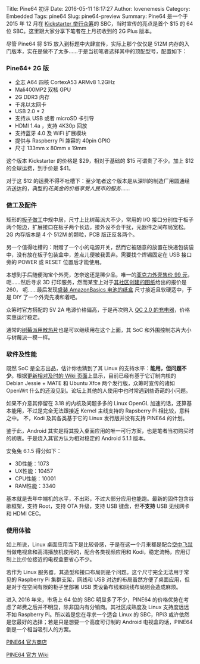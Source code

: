 Title: Pine64 初评
Date: 2016-05-11 18:17:27
Author: lovenemesis
Category: Embedded
Tags: pine64
Slug: pine64-preview
Summary: Pine64 是一个于 2015 年 12 月在 [Kickstarter 举行众筹](https://www.kickstarter.com/projects/pine64/pine-a64-first-15-64-bit-single-board-super-comput)的 SBC，当时宣传的亮点是首个 $15 的 64位 SBC。这里跟大家分享下笔者在上月初收到的 2G Plus 版本。

<!-- PELICAN_END_SUMMARY --> 

尽管 Pine64 将 $15 放入到标题中大肆宣传，实际上那个仅仅是 512M 内存的入门版本，实在是做不了太多……于是当初笔者选择其中的顶配型号，配置如下：

### Pine64+ 2G 版

* 全志 A64 四核 CortexA53 ARMv8 1.2GHz
* Mali400MP2 双核 GPU
* 2G DDR3 内存
* 千兆以太网卡
* USB 2.0 * 2
* 支持从 USB 或者 microSD 卡引导
* HDMI 1.4a ，支持 4K30p 回放
* 支持蓝牙 4.0 及 WiFi 扩展模块
* 提供与 Raspberry Pi 兼容的 40pin GPIO
* 尺寸 133mm x 80mm x 19mm

这个版本 Kickstarter 的价格是 $29，相对于基础的 $15 可谓贵了不少。加上 $12 的全球运费，到手价是 $41。

对于这 $12 的运费不得不吐槽下：至少笔者这个版本是从深圳的制造厂用圆通经济送达的，典型的*花美金的价格享受人民币的服务*……

### 做工及配件

矩形的[板子做工](http://files.pine64.org/doc/Pine%20A64%20Schematic/A64-DB-Rev%20B-TOP%20Preliminary.pdf)中规中居，尺寸上比树莓派大不少，常用的 I/O 接口分别位于板子两个短边，扩展接口在板子两个长边，接外设不会干扰，元器件之间布局宽松。2G 内存版本是 4 个 512M 的颗粒，PCB 版正反各两个。

另一个值得吐槽的：附赠了一个小的电源开关，然而它被随意的放置在快递包装袋中，没有放在板子包装盒中，差点儿便被我丢弃。需要找个焊锡固定在 USB 接口旁的 POWER 或 RESET 位置后才能使用。

本想到手后随便淘宝个外壳，怎奈这还是稀少品，唯一的[亚克力外壳售价 99 元](https://item.taobao.com/item.htm?id=530367699491&ns=1&abbucket=15#detail)，呃……然后寻求 3D 打印服务，然而某宝上对于[其社区创建的图纸](https://www.pine64.com/downloads)给出的报价是 260， 呃……最后发现[盛装 AmazonBasics 电池的纸盒](https://www.amazon.cn/dp/B0030T1NEU/) 尺寸接近且软硬适中，于是 DIY 了一个外壳先凑和着吧。

众筹时官方搭配的 5V 2A 电源价格偏高，于是再次购入 [QC 2.0 的充电器](https://detail.tmall.com/item.htm?id=524392365245)，价格实惠运行稳定。

通常的[树莓派用散热片](https://item.taobao.com/item.htm?id=529564632386)也是可以继续用在这个上面，其 SoC 和外围控制芯片大小与树莓派一模一样。

### 软件及性能

既然 SoC 是全志出品，估计你也猜到了其 Linux 的支持水平：**能用，但问题不少**。根据[更新相对及时的 Wiki 页面](http://wiki.pine64.org/index.php/Main_Page#Software.2FImage_Download)上显示，目前已经有基于它订制内核的 Debian Jessie + MATE 和 Ubuntu Xfce 两个发行版，众筹时宣传的诸如 OpenWrt 什么的还没见到。论坛上其他的人使用中也时常遇到些奇葩的小问题。

如果不介意其停留在 3.18 的内核及问题多多的 Linux OpenGL 加速的话，还算基本能用，不过是完全无法跟接近 Kernel 主线支持的 Rapsberry Pi 相比较，意料之中。
不，Kodi 及其各类基于它的 Linux 发行版并没有支持 PINE64 的计划。

鉴于此，Android 其实是将其投入桌面应用的唯一可行方案，也是笔者当初购买时的初衷。于是烧入其官方认为相对稳定的 Android 5.1.1 版本。

安兔兔 6.1.5 得分如下：

* 3D性能：1073
* UX性能：10457
* CPU性能：10001
* RAM性能：3340

基本就是去年中端机的水平，不出彩，不过大部分应用也能跑。最新的固件包含谷歌框架，支持 Root，支持 OTA 升级，支持 USB 键盘，但**不支持** USB 无线网卡和 HDMI CEC。

### 使用体验

如上所说，Linux 桌面应用当下是比较骨感，于是在这一个月来都是配合[空中飞鼠](https://detail.tmall.com/item.htm?id=19487710893)当做电视盒和高清播放机使用的，配合各类视频应用和 Kodi，稳定流畅，应用订制上比价位接近的电视盒要省心不少。

若作为 Linux 服务器，其造型和接口布局则是个问题。这个尺寸完全无法用于常见的 Raspberry Pi 集群支架，网线和 USB 对边的布局虽然方便了桌面应用，但是对于在空间有限的柜子里部署 USB 类设备布线和网线布局则会造成麻烦。

进入 2016 年来，市场上 64 位的 SBC 明显多了不少，PINE64 的价格优势在考虑了邮费之后并不明显，除非国内有分销商。其社区成熟度及 Linux 支持度远远不如 Raspberry Pi。所以若是您在寻求一个适合 Linux 的 SBC，RPi3 或许依然是您最好的选择；若是只是想要一个高度可订制的 Android 电视盒的话，PINE64 倒是一个相当吸引人的方案。

[PINE64 官方商店](https://shop.pine64.com/)

[PINE64 官方 Wiki](http://wiki.pine64.org/index.php/Main_Page)
